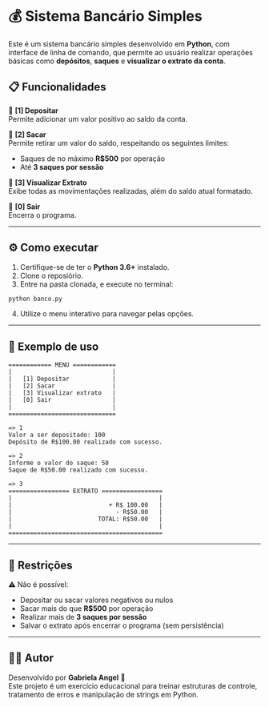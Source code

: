 # 💰 Sistema Bancário Simples

Este é um sistema bancário simples desenvolvido em **Python**, com interface de linha de comando, que permite ao usuário realizar operações básicas como **depósitos**, **saques** e **visualizar o extrato da conta**.

## 📋 Funcionalidades

🔹 **[1] Depositar**  
Permite adicionar um valor positivo ao saldo da conta.

🔹 **[2] Sacar**  
Permite retirar um valor do saldo, respeitando os seguintes limites:
- Saques de no máximo **R$500** por operação
- Até **3 saques por sessão**

🔹 **[3] Visualizar Extrato**  
Exibe todas as movimentações realizadas, além do saldo atual formatado.

🔹 **[0] Sair**  
Encerra o programa.

---

## ⚙️ Como executar

1. Certifique-se de ter o **Python 3.6+** instalado.
2. Clone o reposiório.
3. Entre na pasta clonada, e execute no terminal:

```bash
python banco.py
```

4. Utilize o menu interativo para navegar pelas opções.

---

## 🧪 Exemplo de uso

```text
============ MENU ============
|                            |
|   [1] Depositar            |
|   [2] Sacar                |
|   [3] Visualizar extrato   |
|   [0] Sair                 |
|                            |
==============================

=> 1
Valor a ser depositado: 100
Depósito de R$100.00 realizado com sucesso.

=> 2
Informe o valor do saque: 50
Saque de R$50.00 realizado com sucesso.

=> 3
================= EXTRATO =================
|                                         |
|                           + R$ 100.00   |
|                             - R$50.00   |
|                        TOTAL: R$50.00   |
|                                         |
===========================================
```

---

## 🚫 Restrições

⚠️ Não é possível:
- Depositar ou sacar valores negativos ou nulos
- Sacar mais do que **R$500** por operação
- Realizar mais de **3 saques por sessão**
- Salvar o extrato após encerrar o programa (sem persistência)

---

## 🧑‍💻 Autor

Desenvolvido por **Gabriela Angel** 🧠  
Este projeto é um exercício educacional para treinar estruturas de controle, tratamento de erros e manipulação de strings em Python.
